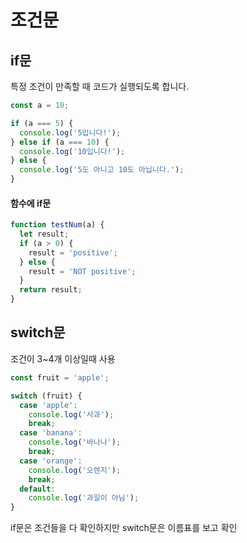 # 조건문

## if문

특정 조건이 만족할 때 코드가 실행되도록 합니다.

```js
const a = 10;

if (a === 5) {
  console.log('5입니다!');
} else if (a === 10) {
  console.log('10입니다!');
} else {
  console.log('5도 아니고 10도 아닙니다.');
}
```

#### 함수에 if문

```js
function testNum(a) {
  let result;
  if (a > 0) {
    result = 'positive';
  } else {
    result = 'NOT positive';
  }
  return result;
}
```

## switch문

조건이 3~4개 이상일때 사용

```js
const fruit = 'apple';

switch (fruit) {
  case 'apple':
    console.log('사과');
    break;
  case 'banana':
    console.log('바나나');
    break;
  case 'orange':
    console.log('오렌지');
    break;
  default:
    console.log('과일이 아님');
}
```

if문은 조건들을 다 확인하지만 switch문은 이름표를 보고 확인
